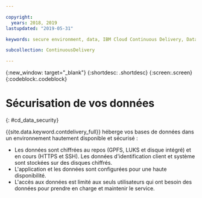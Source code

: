 ```yaml
---

copyright:
  years: 2018, 2019
lastupdated: "2019-05-31"

keywords: secure environment, data, IBM Cloud Continuous Delivery, Data

subcollection: ContinuousDelivery

---
```


{:new_window: target="_blank"}
{:shortdesc: .shortdesc}
{:screen:.screen}
{:codeblock:.codeblock}


# Sécurisation de vos données    
{: #cd_data_security}  

{{site.data.keyword.contdelivery_full}} héberge vos bases de données dans un environnement hautement disponible et sécurisé :
   * Les données sont chiffrées au repos (GPFS, LUKS et disque intégré) et en cours (HTTPS et SSH). Les données d'identification client et système sont stockées sur des disques chiffrés.
   * L'application et les données sont configurées pour une haute disponibilité.
   * L'accès aux données est limité aux seuls utilisateurs qui ont besoin des données pour prendre en charge et maintenir le service.
